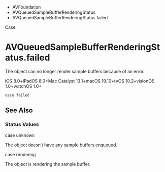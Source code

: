 

- AVFoundation
- AVQueuedSampleBufferRenderingStatus
-  AVQueuedSampleBufferRenderingStatus.failed 

Case

# AVQueuedSampleBufferRenderingStatus.failed

The object can no longer render sample buffers because of an error.

iOS 8.0+iPadOS 8.0+Mac Catalyst 13.1+macOS 10.10+tvOS 10.2+visionOS 1.0+watchOS 1.0+

``` source
case failed
```

## See Also

### Status Values

case unknown

The object doesn’t have any sample buffers enqueued.

case rendering

The object is rendering the sample buffer.

